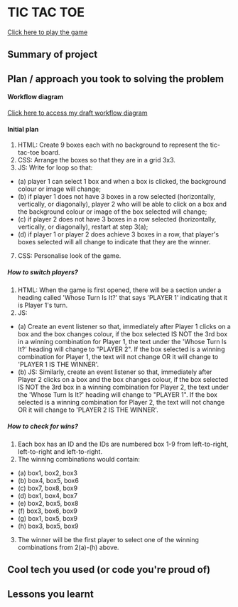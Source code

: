 # TIC TAC TOE
<a href="https://kduong888.github.io/tic-tac-toe/">Click here to play the game</a>
## Summary of project
## Plan / approach you took to solving the problem
#### Workflow diagram
<a href="https://lucid.app/lucidchart/dd978809-07c9-46cf-9348-ef2e0fe6c210/view?page=XlBbtYGhxJeP&invitationId=inv_326799b7-bbfd-4f88-b634-e5a16dff7d62#"> Click here to access my draft workflow diagram</a>
#### Initial plan
1. HTML: Create 9 boxes each with no background to represent the tic-tac-toe board.
2. CSS: Arrange the boxes so that they are in a grid 3x3.
3. JS: Write for loop so that: 
- (a) player 1 can select 1 box and when a box is clicked, the background colour or image will change; 
- (b) if player 1 does not have 3 boxes in a row selected (horizontally, vertically, or diagonally), player 2 who will be able to click on a box and the background colour or image of the box selected will change;
- (c) if player 2 does not have 3 boxes in a row selected (horizontally, vertically, or diagonally), restart at step 3(a);
- (d) if player 1 or player 2 does achieve 3 boxes in a row, that player's boxes selected will all change to indicate that they are the winner.
7. CSS: Personalise look of the game.
##### How to switch players?
1. HTML: When the game is first opened, there will be a section under a heading called 'Whose Turn Is It?' that says 'PLAYER 1' indicating that it is Player 1's turn.
2. JS: 
- (a) Create an event listener so that, immediately after Player 1 clicks on a box and the box changes colour, if the box selected IS NOT the 3rd box in a winning combination for Player 1, the text under the 'Whose Turn Is It?' heading will change to "PLAYER 2". If the box selected is a winning combination for Player 1, the text will not change OR it will change to 'PLAYER 1 IS THE WINNER'.
- (b) JS: Similarly, create an event listener so that, immediately after Player 2 clicks on a box and the box changes colour, if the box selected IS NOT the 3rd box in a winning combination for Player 2, the text under the 'Whose Turn Is It?' heading will change to "PLAYER 1". If the box selected is a winning combination for Player 2, the text will not change OR it will change to 'PLAYER 2 IS THE WINNER'.
##### How to check for wins?
1. Each box has an ID and the IDs are numbered box 1-9 from left-to-right, left-to-right and left-to-right.
2. The winning combinations would contain:
- (a) box1, box2, box3
- (b) box4, box5, box6
- (c) box7, box8, box9
- (d) box1, box4, box7
- (e) box2, box5, box8
- (f) box3, box6, box9
- (g) box1, box5, box9
- (h) box3, box5, box9
3. The winner will be the first player to select one of the winning combinations from 2(a)-(h) above.
## Cool tech you used (or code you're proud of)
## Lessons you learnt
